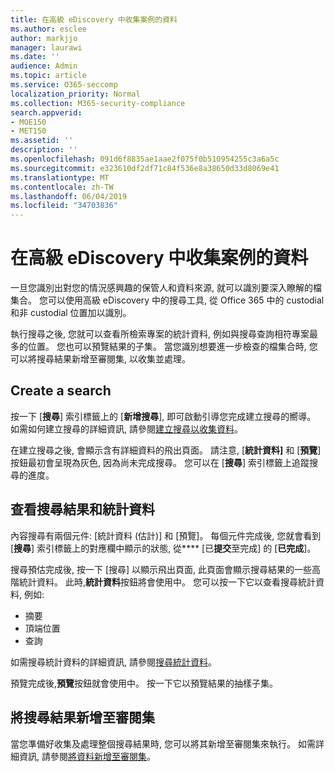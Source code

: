 ```yaml
---
title: 在高級 eDiscovery 中收集案例的資料
ms.author: esclee
author: markjjo
manager: laurawi
ms.date: ''
audience: Admin
ms.topic: article
ms.service: O365-seccomp
localization_priority: Normal
ms.collection: M365-security-compliance
search.appverid:
- MOE150
- MET150
ms.assetid: ''
description: ''
ms.openlocfilehash: 091d6f8835ae1aae2f075f0b510954255c3a6a5c
ms.sourcegitcommit: e323610df2df71c84f536e8a38650d33d8069e41
ms.translationtype: MT
ms.contentlocale: zh-TW
ms.lasthandoff: 06/04/2019
ms.locfileid: "34703836"
---
```

# <a name="collect-data-for-a-case-in-advanced-ediscovery"></a>在高級 eDiscovery 中收集案例的資料

一旦您識別出對您的情況感興趣的保管人和資料來源, 就可以識別要深入瞭解的檔集合。 您可以使用高級 eDiscovery 中的搜尋工具, 從 Office 365 中的 custodial 和非 custodial 位置加以識別。

執行搜尋之後, 您就可以查看所檢索專案的統計資料, 例如與搜尋查詢相符專案最多的位置。 您也可以預覽結果的子集。 當您識別想要進一步檢查的檔集合時, 您可以將搜尋結果新增至審閱集, 以收集並處理。

## <a name="create-a-search"></a>Create a search

按一下 [**搜尋**] 索引標籤上的 [**新增搜尋**], 即可啟動引導您完成建立搜尋的嚮導。 如需如何建立搜尋的詳細資訊, 請參閱[建立搜尋以收集資料](create-search-to-collect-data.md)。

在建立搜尋之後, 會顯示含有詳細資料的飛出頁面。 請注意, [**統計資料]** 和 [**預覽**] 按鈕最初會呈現為灰色, 因為尚未完成搜尋。 您可以在 [**搜尋**] 索引標籤上追蹤搜尋的進度。

## <a name="view-search-results-and-statistics"></a>查看搜尋結果和統計資料

內容搜尋有兩個元件: [統計資料 (估計)] 和 [預覽]。 每個元件完成後, 您就會看到 [**搜尋**] 索引標籤上的對應欄中顯示的狀態, 從**** [已**提交**至完成] 的 [**已完成**]。

搜尋預估完成後, 按一下 [搜尋] 以顯示飛出頁面, 此頁面會顯示搜尋結果的一些高階統計資料。 此時,**統計資料**按鈕將會使用中。 您可以按一下它以查看搜尋統計資料, 例如:

- 摘要
- 頂端位置
- 查詢

如需搜尋統計資料的詳細資訊, 請參閱[搜尋統計資料](search-statistics.md)。

預覽完成後,**預覽**按鈕就會使用中。 按一下它以預覽結果的抽樣子集。

## <a name="adding-search-results-to-a-review-set"></a>將搜尋結果新增至審閱集

當您準備好收集及處理整個搜尋結果時, 您可以將其新增至審閱集來執行。 如需詳細資訊, 請參閱[將資料新增至審閱集](add-data-to-review-set.md)。 